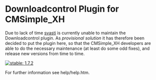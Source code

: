 Downloadcontrol Plugin for CMSimple_XH
======================================

Due to lack of time [svasti](http://svasti.de/) is currently unable to maintain
the Downloadcontrol plugin. As *provisional* *solution* it has therefore been decided
to put the plugin here, so that the CMSimple_XH developers are able to do the
necessary maintenance (at least do some odd fixes), and release new versions
from time to time.

[![stable: 1.7.2](https://img.shields.io/badge/stable-1.7.2-green.svg)](https://github.com/cmsimple-xh/downloadcontrol/releases/tag/1.7.2)

For further information see help/help.htm.
